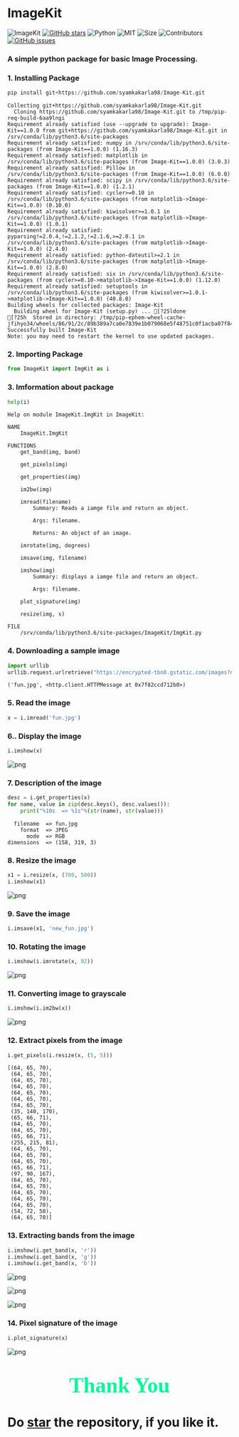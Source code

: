 
# ImageKit
![ImageKit](https://img.shields.io/badge/Repo-ImageKit-brightgreen.svg)
[![GitHub stars](https://img.shields.io/github/stars/syamkakarla98/Image-Kit)](https://github.com/syamkakarla98/Image-Kit/stargazers)
![Python](https://img.shields.io/badge/Python-3.6-blue.svg)
![MIT](https://img.shields.io/badge/license-MIT-important.svg)
![Size](https://img.shields.io/github/repo-size/syamkakarla98/Image-Kit.svg?color=571B7E)
![Contributors](https://img.shields.io/github/contributors/syamkakarla98/Image-Kit.svg?color=yellow)
[![GitHub issues](https://img.shields.io/github/issues/syamkakarla98/Image-Kit)](https://github.com/syamkakarla98/Image-Kit/issues)

### A simple python package for basic Image Processing.

### 1. Installing Package


```python
pip install git+https://github.com/syamkakarla98/Image-Kit.git
```

    Collecting git+https://github.com/syamkakarla98/Image-Kit.git
      Cloning https://github.com/syamkakarla98/Image-Kit.git to /tmp/pip-req-build-6aa9lngi
    Requirement already satisfied (use --upgrade to upgrade): Image-Kit==1.0.0 from git+https://github.com/syamkakarla98/Image-Kit.git in /srv/conda/lib/python3.6/site-packages
    Requirement already satisfied: numpy in /srv/conda/lib/python3.6/site-packages (from Image-Kit==1.0.0) (1.16.3)
    Requirement already satisfied: matplotlib in /srv/conda/lib/python3.6/site-packages (from Image-Kit==1.0.0) (3.0.3)
    Requirement already satisfied: Pillow in /srv/conda/lib/python3.6/site-packages (from Image-Kit==1.0.0) (6.0.0)
    Requirement already satisfied: scipy in /srv/conda/lib/python3.6/site-packages (from Image-Kit==1.0.0) (1.2.1)
    Requirement already satisfied: cycler>=0.10 in /srv/conda/lib/python3.6/site-packages (from matplotlib->Image-Kit==1.0.0) (0.10.0)
    Requirement already satisfied: kiwisolver>=1.0.1 in /srv/conda/lib/python3.6/site-packages (from matplotlib->Image-Kit==1.0.0) (1.0.1)
    Requirement already satisfied: pyparsing!=2.0.4,!=2.1.2,!=2.1.6,>=2.0.1 in /srv/conda/lib/python3.6/site-packages (from matplotlib->Image-Kit==1.0.0) (2.4.0)
    Requirement already satisfied: python-dateutil>=2.1 in /srv/conda/lib/python3.6/site-packages (from matplotlib->Image-Kit==1.0.0) (2.8.0)
    Requirement already satisfied: six in /srv/conda/lib/python3.6/site-packages (from cycler>=0.10->matplotlib->Image-Kit==1.0.0) (1.12.0)
    Requirement already satisfied: setuptools in /srv/conda/lib/python3.6/site-packages (from kiwisolver>=1.0.1->matplotlib->Image-Kit==1.0.0) (40.8.0)
    Building wheels for collected packages: Image-Kit
      Building wheel for Image-Kit (setup.py) ... [?25ldone
    [?25h  Stored in directory: /tmp/pip-ephem-wheel-cache-jfihyo34/wheels/86/91/2c/89b389a7ca0e7839e1b079068e5f48751c0f1acba07f84bb59
    Successfully built Image-Kit
    Note: you may need to restart the kernel to use updated packages.


### 2. Importing Package


```python
from ImageKit import ImgKit as i
```

### 3. Imformation about package


```python
help(i)
```

    Help on module ImageKit.ImgKit in ImageKit:
    
    NAME
        ImageKit.ImgKit
    
    FUNCTIONS
        get_band(img, band)
        
        get_pixels(img)
        
        get_properties(img)
        
        im2bw(img)
        
        imread(filename)
            Summary: Reads a iamge file and return an object.
                
            Args: filename.
                
            Returns: An object of an image.
        
        imrotate(img, degrees)
        
        imsave(img, filename)
        
        imshow(img)
            Summary: displays a iamge file and return an object.
            
            Args: filename.
        
        plot_signature(img)
        
        resize(img, s)
    
    FILE
        /srv/conda/lib/python3.6/site-packages/ImageKit/ImgKit.py
    
    


### 4. Downloading a sample image


```python
import urllib
urllib.request.urlretrieve("https://encrypted-tbn0.gstatic.com/images?q=tbn:ANd9GcS3kf6ZTospvdkbQ0G6xVraiA0tOTx8zrUDrP0aIsJ0cYLRb5nKag","fun.jpg")
```




    ('fun.jpg', <http.client.HTTPMessage at 0x7f82ccd712b0>)



### 5. Read the image


```python
x = i.imread('fun.jpg')
```

### 6.. Display the image


```python
i.imshow(x)
```


![png](assets/output_12_0.png)


### 7. Description of the image


```python
desc = i.get_properties(x)
for name, value in zip(desc.keys(), desc.values()):
    print("%10s  => %1s"%(str(name), str(value)))
```

      filename  => fun.jpg
        format  => JPEG
          mode  => RGB
    dimensions  => (158, 319, 3)


### 8. Resize the image 


```python
x1 = i.resize(x, (700, 500))
i.imshow(x1)
```


![png](assets/output_16_0.png)


### 9. Save the image


```python
i.imsave(x1, 'new_fun.jpg')
```

### 10. Rotating the image


```python
i.imshow(i.imrotate(x, 92))
```


![png](assets/output_20_0.png)


### 11. Converting image to grayscale


```python
i.imshow(i.im2bw(x))
```


![png](assets/output_22_0.png)


### 12. Extract pixels from the  image


```python
i.get_pixels(i.resize(x, (5, 5)))
```




    [(64, 65, 70),
     (64, 65, 70),
     (64, 65, 70),
     (64, 65, 70),
     (64, 65, 70),
     (64, 65, 70),
     (64, 65, 70),
     (35, 140, 170),
     (65, 66, 71),
     (64, 65, 70),
     (64, 65, 70),
     (65, 66, 71),
     (255, 215, 81),
     (64, 65, 70),
     (64, 65, 70),
     (64, 65, 70),
     (65, 66, 71),
     (97, 90, 167),
     (64, 65, 70),
     (64, 65, 70),
     (64, 65, 70),
     (64, 65, 70),
     (64, 65, 70),
     (54, 72, 58),
     (64, 65, 70)]



### 13. Extracting bands from the image


```python
i.imshow(i.get_band(x, 'r'))
i.imshow(i.get_band(x, 'g'))
i.imshow(i.get_band(x, 'b'))
```


![png](assets/output_26_0.png)



![png](assets/output_26_1.png)



![png](assets/output_26_2.png)


### 14. Pixel signature of the image


```python
i.plot_signature(x)
```


![png](assets/output_28_0.png)


# <center><font size= 95 style='font-family:Lucida Console' color ="mediumspringgreen">Thank You </font> </center>

# Do [star](https://github.com/syamkakarla98/Image-Kit) the repository, if you like it.


```python

```
